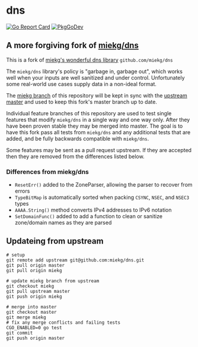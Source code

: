# dns

[![Go Report Card](https://goreportcard.com/badge/github.com/lanrat/dns)](https://goreportcard.com/report/lanrat/dns)
[![PkgGoDev](https://pkg.go.dev/badge/github.com/lanrat/dns)](https://pkg.go.dev/github.com/lanrat/dns)

## A more forgiving fork of [miekg/dns](https://github.com/miekg/dns)

This is a fork of [miekg's wonderful dns library](https://github.com/miekg/dns) `github.com/miekg/dns`

The `miekg/dns` library's policy is "garbage in, garbage out", which works well when your inputs are well sanitized and under control. Unfortunately some real-world use cases supply data in a non-ideal format.

The [miekg branch](https://github.com/lanrat/dns/tree/miekg) of this repository will be kept in sync with the [upstream master](https://github.com/miekg/dns/tree/master) and used to keep this fork's master branch up to date.

Individual feature branches of this repository are used to test single features that modify `miekg/dns` in a single way and one way only. After they have been proven stable they may be merged into master. The goal is to have this fork pass all tests from `miekg/dns` and any additional tests that are added, and be fully backwards compatible with `miekg/dns`.

Some features may be sent as a pull request upstream. If they are accepted then they are removed from the differences listed below.

### Differences from miekg/dns

* `ResetErr()` added to the ZoneParser, allowing the parser to recover from errors
* `TypeBitMap` is automatically sorted when packing `CSYNC`, `NSEC`, and `NSEC3` types
* `AAAA.String()` method converts IPv4 addresses to IPv6 notation
* `SetDomainFunc()` added to add a function to clean or sanitize zone/domain names as they are parsed


## Updateing from upstream

```shell
# setup
git remote add upstream git@github.com:miekg/dns.git
git pull origin master
git pull origin miekg

# update miekg branch from upstream
git checkout miekg
git pull upstream master
git push origin miekg

# merge into master
git checkout master
git merge miekg
# fix any merge conflicts and failing tests
CGO_ENABLED=0 go test
git commit
git push origin master
```
